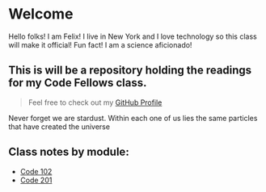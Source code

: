 # Welcome

Hello folks! I am Felix! I live in New York and I love technology so this class will make it official! Fun fact! I am a science aficionado!

## This is will be a repository holding the readings for my Code Fellows class.



> Feel free to check out my [GitHub Profile](https://github.com/f-taveras)

Never forget we are stardust. Within each one of us lies the same particles that have created the universe 

## Class notes by module:
* [Code 102](102TableOfContent.md)
* [Code 201](../201/classNotes/201classNotes.md)

